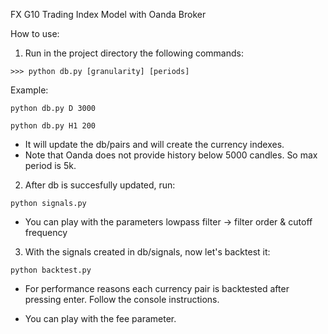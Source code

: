 
FX G10 Trading Index Model with Oanda Broker

How to use:

1. Run in the project directory the following commands:

```console
>>> python db.py [granularity] [periods]
```

Example:
```console
python db.py D 3000
```
```console
python db.py H1 200 
```

- It will update the db/pairs and will create the currency indexes.
- Note that Oanda does not provide history below 5000 candles. So max period is 5k.

2. After db is succesfully updated, run:
```console
python signals.py 
```

- You can play with the parameters lowpass filter -> filter order & cutoff frequency

3. With the signals created in db/signals, now let's backtest it:
```console
python backtest.py
```

- For performance reasons each currency pair is backtested after pressing enter. Follow the console instructions. 

- You can play with the fee parameter.


